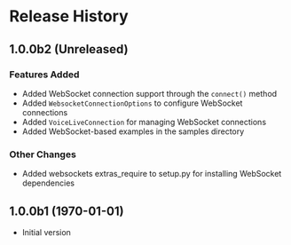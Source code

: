 # Release History

## 1.0.0b2 (Unreleased)

### Features Added

- Added WebSocket connection support through the `connect()` method
- Added `WebsocketConnectionOptions` to configure WebSocket connections
- Added `VoiceLiveConnection` for managing WebSocket connections
- Added WebSocket-based examples in the samples directory

### Other Changes

- Added websockets extras_require to setup.py for installing WebSocket dependencies

## 1.0.0b1 (1970-01-01)

- Initial version
